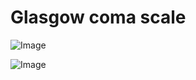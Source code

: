 # Glasgow coma scale

![Image](.//media/urgences/Scan_0201.jpg)

![Image](.//media/urgences/Scan_0201_verso.jpg)
